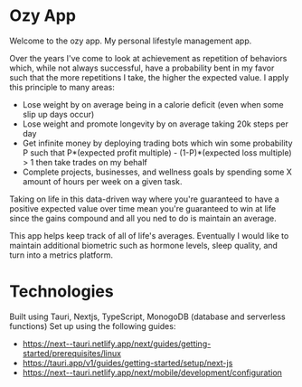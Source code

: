 # Ozy App

Welcome to the ozy app. My personal lifestyle management app.

Over the years I've come to look at achievement as repetition of behaviors which, while not always successful,
have a probability bent in my favor such that the more repetitions I take, the higher the expected value. I apply this principle to many areas:
- Lose weight by on average being in a calorie deficit (even when some slip up days occur)
- Lose weight and promote longevity by on average taking 20k steps per day
- Get infinite money by deploying trading bots which win some probability P such that P*(expected profit multiple) - (1-P)*(expected loss multiple) > 1 then take trades on my behalf
- Complete projects, businesses, and wellness goals by spending some X amount of hours per week on a given task.

Taking on life in this data-driven way where you're guaranteed to have a positive expected value over time mean you're guaranteed to win at life since the gains compound and all you ned to do is maintain an average.

This app helps keep track of all of life's averages. Eventually I would like to maintain additional biometric such as hormone levels, sleep quality, and turn into a metrics platform.

# Technologies

Built using Tauri, Nextjs, TypeScript, MonogoDB (database and serverless functions)
Set up using the following guides:
- https://next--tauri.netlify.app/next/guides/getting-started/prerequisites/linux
- https://tauri.app/v1/guides/getting-started/setup/next-js
- https://next--tauri.netlify.app/next/mobile/development/configuration